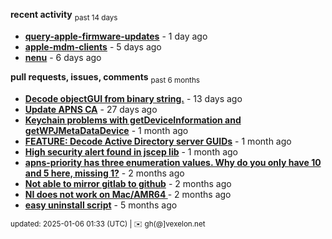 **recent activity** <sub>past 14 days</sub>

  - **[query-apple-firmware-updates](https://github.com/petarov/query-apple-firmware-updates)** - 1 day ago
  - **[apple-mdm-clients](https://github.com/petarov/apple-mdm-clients)** - 5 days ago
  - **[nenu](https://github.com/petarov/nenu)** - 6 days ago

**pull requests, issues, comments** <sub>past 6 months</sub>

  - **[Decode objectGUI from binary string.](https://github.com/fengtan/ldap-explorer/pull/60#issuecomment-2560302176)** - 13 days ago
  - **[Update APNS CA](https://github.com/petarov/apns-push-cmd/issues/11)** - 27 days ago
  - **[Keychain problems with getDeviceInformation and getWPJMetaDataDevice](https://github.com/AzureAD/microsoft-authentication-library-for-objc/issues/2393)** - 1 month ago
  - **[FEATURE: Decode Active Directory server GUIDs](https://github.com/fengtan/ldap-explorer/issues/33#issuecomment-2483148204)** - 1 month ago
  - **[High security alert found in jscep lib](https://github.com/jscep/jscep/issues/304#issuecomment-2468942681)** - 1 month ago
  - **[apns-priority has three enumeration values. Why do you only have 10 and 5 here, missing 1?](https://github.com/jchambers/pushy/issues/1088#issuecomment-2454831973)** - 2 months ago
  - **[Not able to mirror gitlab to github](https://github.com/cooperspencer/gickup/issues/200#issuecomment-2440167283)** - 2 months ago
  - **[NI does not work on Mac/AMR64 ](https://github.com/mukel/llama3.java/issues/19#issuecomment-2414532091)** - 2 months ago
  - **[easy uninstall script](https://github.com/petarov/google-android-app-ids/issues/3#issuecomment-2228691402)** - 5 months ago

<sub>updated: 2025-01-06 01:33 (UTC) | :envelope: gh(@]vexelon.net</sub>